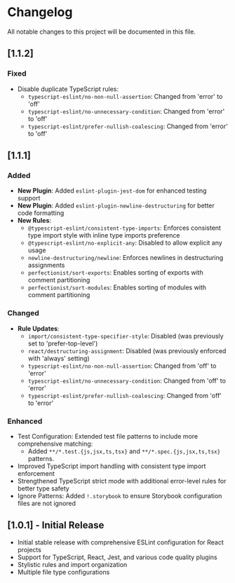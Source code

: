 # Changelog

All notable changes to this project will be documented in this file.

## [1.1.2]

### Fixed

- Disable duplicate TypeScript rules:
  - `typescript-eslint/no-non-null-assertion`: Changed from 'error' to 'off'
  - `typescript-eslint/no-unnecessary-condition`: Changed from 'error' to 'off'
  - `typescript-eslint/prefer-nullish-coalescing`: Changed from 'error' to 'off'

## [1.1.1]

### Added

- **New Plugin**: Added `eslint-plugin-jest-dom` for enhanced testing support
- **New Plugin**: Added `eslint-plugin-newline-destructuring` for better code formatting
- **New Rules**:
  - `@typescript-eslint/consistent-type-imports`: Enforces consistent type import style with inline type imports preference
  - `@typescript-eslint/no-explicit-any`: Disabled to allow explicit any usage
  - `newline-destructuring/newline`: Enforces newlines in destructuring assignments
  - `perfectionist/sort-exports`: Enables sorting of exports with comment partitioning
  - `perfectionist/sort-modules`: Enables sorting of modules with comment partitioning

### Changed

- **Rule Updates**:
  - `import/consistent-type-specifier-style`: Disabled (was previously set to 'prefer-top-level')
  - `react/destructuring-assignment`: Disabled (was previously enforced with 'always' setting)
  - `typescript-eslint/no-non-null-assertion`: Changed from 'off' to 'error'
  - `typescript-eslint/no-unnecessary-condition`: Changed from 'off' to 'error'
  - `typescript-eslint/prefer-nullish-coalescing`: Changed from 'off' to 'error'

### Enhanced

- Test Configuration: Extended test file patterns to include more comprehensive matching:
  - Added `**/*.test.{js,jsx,ts,tsx}` and `**/*.spec.{js,jsx,ts,tsx}` patterns.
- Improved TypeScript import handling with consistent type import enforcement
- Strengthened TypeScript strict mode with additional error-level rules for better type safety
- Ignore Patterns: Added `!.storybook` to ensure Storybook configuration files are not ignored

## [1.0.1] - Initial Release

- Initial stable release with comprehensive ESLint configuration for React projects
- Support for TypeScript, React, Jest, and various code quality plugins
- Stylistic rules and import organization
- Multiple file type configurations
